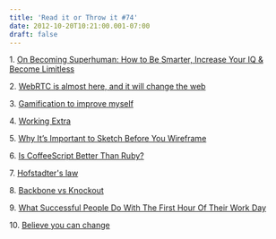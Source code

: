 ```yaml
---
title: 'Read it or Throw it #74'
date: 2012-10-20T10:21:00.001-07:00
draft: false
---
```


  

1. [On Becoming Superhuman: How to Be Smarter, Increase Your IQ & Become Limitless](http://www.thefeelgoodlifestyle.com/on-becoming-superhuman-how-to-get-smarter-increase-your-iq-become-limitless.html)

2. [WebRTC is almost here, and it will change the web](http://venturebeat.com/2012/08/13/webrtc-is-almost-here-and-it-will-change-the-web/)

3. [Gamification to improve myself](http://productivity.stackexchange.com/questions/2972/gamification-to-improve-myself)

4. [Working Extra](http://www.reversim.com/2012/08/148-final-class-21-working-extra.html)

5. [Why It’s Important to Sketch Before You Wireframe](http://uxmovement.com/wireframes/why-its-important-to-sketch-before-you-wireframe/)

6. [Is CoffeeScript Better Than Ruby?](http://css.dzone.com/articles/coffeescript-better-ruby)

7. [Hofstadter's law](http://en.wikipedia.org/wiki/Hofstadter%27s_law)

8. [Backbone vs Knockout](http://lostechies.com/derickbailey/2011/11/22/backbone-vs-knockout/)

9. [What Successful People Do With The First Hour Of Their Work Day](http://www.fastcompany.com/3000619/what-successful-people-do-first-hour-their-work-day)

10. [Believe you can change](http://www.aaronsw.com/weblog/dweck)
